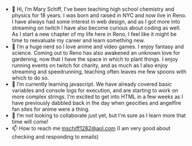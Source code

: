 - 👋 Hi, I’m Mary Schiff, I've been teaching high school chemistry and physics for 18 years. I was born and raised in NYC and now live in Reno. I have always had some interest in web design, and as I got more into streaming on twitch I have also become curious about coding as well. As I start a new chapter of my life here in Reno, I feel like it might be time to reevaluate my career and learn something new. 
- 👀 I’m a huge nerd so I love anime and video games. I enjoy fantasy and science. Coming out to Reno has also awakened an unknown love for gardening, now that I have the space in which to plant things. I enjoy running events on twitch for charity, and as much as I also enjoy streaming and speedrunning, teaching often leaves me few spoons with which to do so.
- 🌱 I’m currently learning javascript. We have already covered basic variables and console logs for execution, and are starting to work on more complex strings. I'm excited to get into HTML in a few weeks as I have previously dabbled back in the day when geocities and angelfire fan sites for anime were a thing.
- 💞️ I’m not looking to collaborate just yet, but I'm sure as I learn more that time will come! 
- 📫 How to reach me mschiff1282@aol.com (I am very good about checking and responding to emails)

<!---
mschiff1282/mschiff1282 is a ✨ special ✨ repository because its `README.md` (this file) appears on your GitHub profile.
You can click the Preview link to take a look at your changes.
--->
